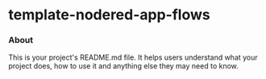 template-nodered-app-flows
==========================

### About

This is your project's README.md file. It helps users understand what your
project does, how to use it and anything else they may need to know.